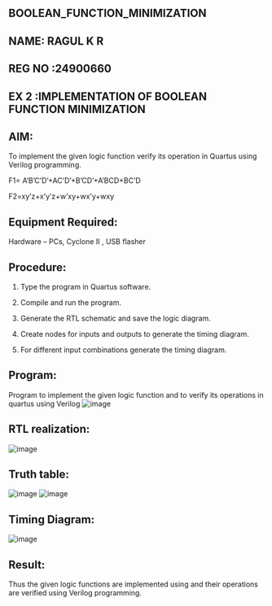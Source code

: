 ## BOOLEAN_FUNCTION_MINIMIZATION

## NAME: RAGUL K R
## REG NO :24900660
## EX 2 :IMPLEMENTATION OF BOOLEAN FUNCTION MINIMIZATION 

## AIM:

To implement the given logic function verify its operation in Quartus using Verilog programming.

F1= A’B’C’D’+AC’D’+B’CD’+A’BCD+BC’D 

F2=xy’z+x’y’z+w’xy+wx’y+wxy

## Equipment Required:

Hardware – PCs, Cyclone II , USB flasher

## Procedure:

1.	Type the program in Quartus software.

2.	Compile and run the program.

3.	Generate the RTL schematic and save the logic diagram.

4.	Create nodes for inputs and outputs to generate the timing diagram.

5.	For different input combinations generate the timing diagram.


## Program:
 Program to implement the given logic function and to verify its operations in quartus using Verilog
 ![image](https://github.com/user-attachments/assets/c2cd0447-a958-488f-8ec9-470a4f95e63e)





## RTL realization:
![image](https://github.com/user-attachments/assets/41eeea18-a1f3-400a-8ce4-89b69d4ae906)

## Truth table:
![image](https://github.com/user-attachments/assets/6c4824e6-cf6a-42cd-9df2-c2bc3c6e6697)
![image](https://github.com/user-attachments/assets/b020831c-ae4b-4706-8299-38920920edcc)

## Timing Diagram:
![image](https://github.com/user-attachments/assets/c6ea9168-fdc7-4663-9495-fae80a7ba7be)

## Result:

Thus the given logic functions are implemented using and their operations are verified using Verilog programming.

